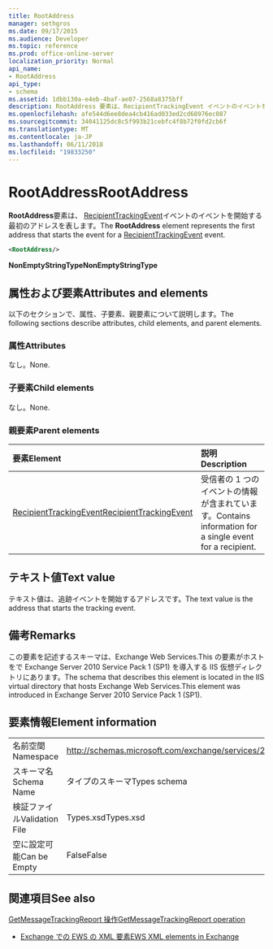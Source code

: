 ```yaml
---
title: RootAddress
manager: sethgros
ms.date: 09/17/2015
ms.audience: Developer
ms.topic: reference
ms.prod: office-online-server
localization_priority: Normal
api_name:
- RootAddress
api_type:
- schema
ms.assetid: 1dbb130a-e4eb-4baf-ae07-2568a8375bff
description: RootAddress 要素は、RecipientTrackingEvent イベントのイベントを開始する最初のアドレスを表します。
ms.openlocfilehash: afe544d6ee8dea4cb416ad033ed2cd68976ec087
ms.sourcegitcommit: 34041125dc8c5f993b21cebfc4f8b72f0fd2cb6f
ms.translationtype: MT
ms.contentlocale: ja-JP
ms.lasthandoff: 06/11/2018
ms.locfileid: "19833250"
---
```

# <a name="rootaddress"></a><span data-ttu-id="4393f-103">RootAddress</span><span class="sxs-lookup"><span data-stu-id="4393f-103">RootAddress</span></span>

<span data-ttu-id="4393f-104">**RootAddress**要素は、 [RecipientTrackingEvent](recipienttrackingevent.md)イベントのイベントを開始する最初のアドレスを表します。</span><span class="sxs-lookup"><span data-stu-id="4393f-104">The **RootAddress** element represents the first address that starts the event for a [RecipientTrackingEvent](recipienttrackingevent.md) event.</span></span> 
  
```xml
<RootAddress/>
```

 <span data-ttu-id="4393f-105">**NonEmptyStringType**</span><span class="sxs-lookup"><span data-stu-id="4393f-105">**NonEmptyStringType**</span></span>
## <a name="attributes-and-elements"></a><span data-ttu-id="4393f-106">属性および要素</span><span class="sxs-lookup"><span data-stu-id="4393f-106">Attributes and elements</span></span>

<span data-ttu-id="4393f-107">以下のセクションで、属性、子要素、親要素について説明します。</span><span class="sxs-lookup"><span data-stu-id="4393f-107">The following sections describe attributes, child elements, and parent elements.</span></span>
  
### <a name="attributes"></a><span data-ttu-id="4393f-108">属性</span><span class="sxs-lookup"><span data-stu-id="4393f-108">Attributes</span></span>

<span data-ttu-id="4393f-109">なし。</span><span class="sxs-lookup"><span data-stu-id="4393f-109">None.</span></span>
  
### <a name="child-elements"></a><span data-ttu-id="4393f-110">子要素</span><span class="sxs-lookup"><span data-stu-id="4393f-110">Child elements</span></span>

<span data-ttu-id="4393f-111">なし。</span><span class="sxs-lookup"><span data-stu-id="4393f-111">None.</span></span>
  
### <a name="parent-elements"></a><span data-ttu-id="4393f-112">親要素</span><span class="sxs-lookup"><span data-stu-id="4393f-112">Parent elements</span></span>

|<span data-ttu-id="4393f-113">**要素**</span><span class="sxs-lookup"><span data-stu-id="4393f-113">**Element**</span></span>|<span data-ttu-id="4393f-114">**説明**</span><span class="sxs-lookup"><span data-stu-id="4393f-114">**Description**</span></span>|
|:-----|:-----|
|[<span data-ttu-id="4393f-115">RecipientTrackingEvent</span><span class="sxs-lookup"><span data-stu-id="4393f-115">RecipientTrackingEvent</span></span>](recipienttrackingevent.md) <br/> |<span data-ttu-id="4393f-116">受信者の 1 つのイベントの情報が含まれています。</span><span class="sxs-lookup"><span data-stu-id="4393f-116">Contains information for a single event for a recipient.</span></span>  <br/> |
   
## <a name="text-value"></a><span data-ttu-id="4393f-117">テキスト値</span><span class="sxs-lookup"><span data-stu-id="4393f-117">Text value</span></span>

<span data-ttu-id="4393f-118">テキスト値は、追跡イベントを開始するアドレスです。</span><span class="sxs-lookup"><span data-stu-id="4393f-118">The text value is the address that starts the tracking event.</span></span>
  
## <a name="remarks"></a><span data-ttu-id="4393f-119">備考</span><span class="sxs-lookup"><span data-stu-id="4393f-119">Remarks</span></span>

<span data-ttu-id="4393f-120">この要素を記述するスキーマは、Exchange Web Services.This の要素がホストをで Exchange Server 2010 Service Pack 1 (SP1) を導入する IIS 仮想ディレクトリにあります。</span><span class="sxs-lookup"><span data-stu-id="4393f-120">The schema that describes this element is located in the IIS virtual directory that hosts Exchange Web Services.This element was introduced in Exchange Server 2010 Service Pack 1 (SP1).</span></span>
  
## <a name="element-information"></a><span data-ttu-id="4393f-121">要素情報</span><span class="sxs-lookup"><span data-stu-id="4393f-121">Element information</span></span>

|||
|:-----|:-----|
|<span data-ttu-id="4393f-122">名前空間</span><span class="sxs-lookup"><span data-stu-id="4393f-122">Namespace</span></span>  <br/> |http://schemas.microsoft.com/exchange/services/2006/types  <br/> |
|<span data-ttu-id="4393f-123">スキーマ名</span><span class="sxs-lookup"><span data-stu-id="4393f-123">Schema Name</span></span>  <br/> |<span data-ttu-id="4393f-124">タイプのスキーマ</span><span class="sxs-lookup"><span data-stu-id="4393f-124">Types schema</span></span>  <br/> |
|<span data-ttu-id="4393f-125">検証ファイル</span><span class="sxs-lookup"><span data-stu-id="4393f-125">Validation File</span></span>  <br/> |<span data-ttu-id="4393f-126">Types.xsd</span><span class="sxs-lookup"><span data-stu-id="4393f-126">Types.xsd</span></span>  <br/> |
|<span data-ttu-id="4393f-127">空に設定可能</span><span class="sxs-lookup"><span data-stu-id="4393f-127">Can be Empty</span></span>  <br/> |<span data-ttu-id="4393f-128">False</span><span class="sxs-lookup"><span data-stu-id="4393f-128">False</span></span>  <br/> |
   
## <a name="see-also"></a><span data-ttu-id="4393f-129">関連項目</span><span class="sxs-lookup"><span data-stu-id="4393f-129">See also</span></span>



[<span data-ttu-id="4393f-130">GetMessageTrackingReport 操作</span><span class="sxs-lookup"><span data-stu-id="4393f-130">GetMessageTrackingReport operation</span></span>](getmessagetrackingreport-operation.md)


- [<span data-ttu-id="4393f-131">Exchange での EWS の XML 要素</span><span class="sxs-lookup"><span data-stu-id="4393f-131">EWS XML elements in Exchange</span></span>](ews-xml-elements-in-exchange.md)

